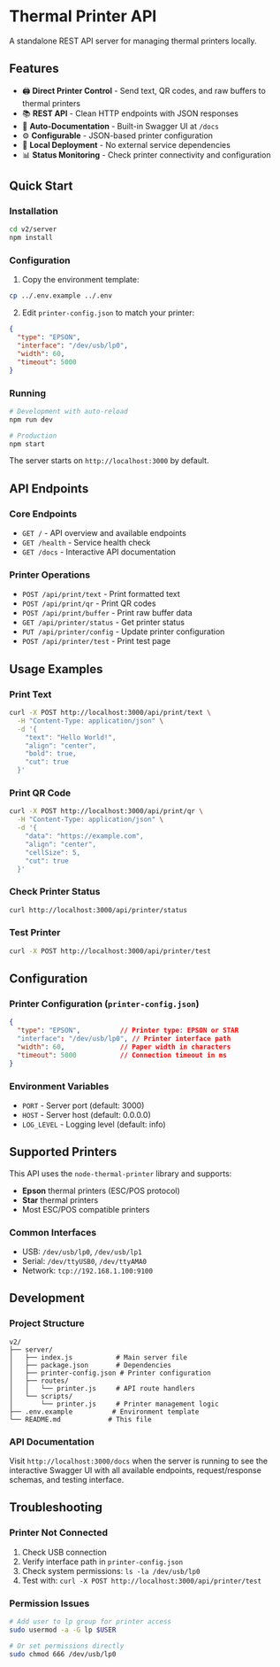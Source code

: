# Thermal Printer API

A standalone REST API server for managing thermal printers locally.

## Features

- 🖨️ **Direct Printer Control** - Send text, QR codes, and raw buffers to thermal printers
- 📚 **REST API** - Clean HTTP endpoints with JSON responses
- 📖 **Auto-Documentation** - Built-in Swagger UI at `/docs`
- ⚙️ **Configurable** - JSON-based printer configuration
- 🔧 **Local Deployment** - No external service dependencies
- 📊 **Status Monitoring** - Check printer connectivity and configuration

## Quick Start

### Installation

```bash
cd v2/server
npm install
```

### Configuration

1. Copy the environment template:
```bash
cp ../.env.example ../.env
```

2. Edit `printer-config.json` to match your printer:
```json
{
  "type": "EPSON",
  "interface": "/dev/usb/lp0",
  "width": 60,
  "timeout": 5000
}
```

### Running

```bash
# Development with auto-reload
npm run dev

# Production
npm start
```

The server starts on `http://localhost:3000` by default.

## API Endpoints

### Core Endpoints

- `GET /` - API overview and available endpoints
- `GET /health` - Service health check
- `GET /docs` - Interactive API documentation

### Printer Operations

- `POST /api/print/text` - Print formatted text
- `POST /api/print/qr` - Print QR codes
- `POST /api/print/buffer` - Print raw buffer data
- `GET /api/printer/status` - Get printer status
- `PUT /api/printer/config` - Update printer configuration
- `POST /api/printer/test` - Print test page

## Usage Examples

### Print Text
```bash
curl -X POST http://localhost:3000/api/print/text \
  -H "Content-Type: application/json" \
  -d '{
    "text": "Hello World!",
    "align": "center",
    "bold": true,
    "cut": true
  }'
```

### Print QR Code
```bash
curl -X POST http://localhost:3000/api/print/qr \
  -H "Content-Type: application/json" \
  -d '{
    "data": "https://example.com",
    "align": "center",
    "cellSize": 5,
    "cut": true
  }'
```

### Check Printer Status
```bash
curl http://localhost:3000/api/printer/status
```

### Test Printer
```bash
curl -X POST http://localhost:3000/api/printer/test
```

## Configuration

### Printer Configuration (`printer-config.json`)

```json
{
  "type": "EPSON",          // Printer type: EPSON or STAR
  "interface": "/dev/usb/lp0", // Printer interface path
  "width": 60,              // Paper width in characters
  "timeout": 5000           // Connection timeout in ms
}
```

### Environment Variables

- `PORT` - Server port (default: 3000)
- `HOST` - Server host (default: 0.0.0.0)
- `LOG_LEVEL` - Logging level (default: info)

## Supported Printers

This API uses the `node-thermal-printer` library and supports:

- **Epson** thermal printers (ESC/POS protocol)
- **Star** thermal printers
- Most ESC/POS compatible printers

### Common Interfaces

- USB: `/dev/usb/lp0`, `/dev/usb/lp1`
- Serial: `/dev/ttyUSB0`, `/dev/ttyAMA0`
- Network: `tcp://192.168.1.100:9100`

## Development

### Project Structure

```
v2/
├── server/
│   ├── index.js           # Main server file
│   ├── package.json       # Dependencies
│   ├── printer-config.json # Printer configuration
│   ├── routes/
│   │   └── printer.js     # API route handlers
│   └── scripts/
│       └── printer.js     # Printer management logic
├── .env.example          # Environment template
└── README.md            # This file
```

### API Documentation

Visit `http://localhost:3000/docs` when the server is running to see the interactive Swagger UI with all available endpoints, request/response schemas, and testing interface.

## Troubleshooting

### Printer Not Connected

1. Check USB connection
2. Verify interface path in `printer-config.json`
3. Check system permissions: `ls -la /dev/usb/lp0`
4. Test with: `curl -X POST http://localhost:3000/api/printer/test`

### Permission Issues

```bash
# Add user to lp group for printer access
sudo usermod -a -G lp $USER

# Or set permissions directly
sudo chmod 666 /dev/usb/lp0
```
